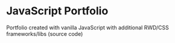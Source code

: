 # JavaScript Portfolio
Portfolio created with vanilla JavaScript with additional RWD/CSS frameworks/libs (source code)
